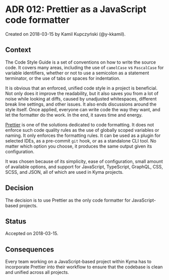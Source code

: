 # ADR 012: Prettier as a JavaScript code formatter

Created on 2018-03-15 by Kamil Kupczyński (@y-kkamil).

## Context

The Code Style Guide is a set of conventions on how to write the source code. It covers many areas, including the use of `camelCase` vs `PascalCase` for variable identifiers, whether or not to use a semicolon as a statement terminator, or the use of tabs or spaces for indentation.

It is obvious that an enforced, unified code style in a project is beneficial. Not only does it improve the readability, but it also saves you from a lot of noise while looking at diffs, caused by unadjusted whitespaces, different break line settings, and other issues. It also ends discussions around the style itself. Once applied, everyone can write code the way they want, and let the formatter do the work. In the end, it saves time and energy.

[Prettier](https://prettier.io) is one of the solutions dedicated to code formatting. It does not enforce such code quality rules as the use of globally scoped variables or naming. It only enforces the formatting rules. It can be used as a plugin for selected IDEs, as a pre-commit `git` hook, or as a standalone CLI tool. No matter which option you choose, it produces the same output given its configuration.

It was chosen because of its simplicity, ease of configuration, small amount of available options, and support for JavaScript, TypeScript, GraphQL, CSS, SCSS, and JSON, all of which are used in Kyma projects.

## Decision

The decision is to use Prettier as the only code formatter for JavaScript-based projects.

## Status

Accepted on 2018-03-15.

## Consequences

Every team working on a JavaScript-based project within Kyma has to incorporate Prettier into their workflow to ensure that the codebase is clean and unified across all projects.
